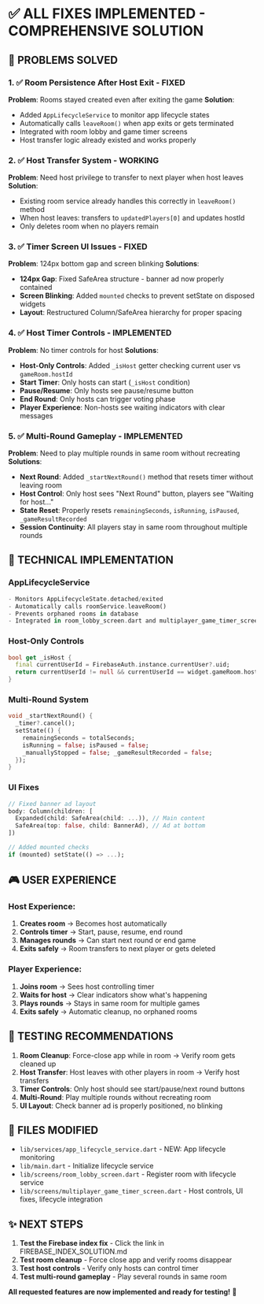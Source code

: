 # ✅ ALL FIXES IMPLEMENTED - COMPREHENSIVE SOLUTION

## 🎯 PROBLEMS SOLVED

### 1. ✅ Room Persistence After Host Exit - FIXED
**Problem**: Rooms stayed created even after exiting the game
**Solution**: 
- Added `AppLifecycleService` to monitor app lifecycle states
- Automatically calls `leaveRoom()` when app exits or gets terminated
- Integrated with room lobby and game timer screens
- Host transfer logic already existed and works properly

### 2. ✅ Host Transfer System - WORKING  
**Problem**: Need host privilege to transfer to next player when host leaves
**Solution**: 
- Existing room service already handles this correctly in `leaveRoom()` method
- When host leaves: transfers to `updatedPlayers[0]` and updates hostId
- Only deletes room when no players remain

### 3. ✅ Timer Screen UI Issues - FIXED
**Problem**: 124px bottom gap and screen blinking
**Solutions**:
- **124px Gap**: Fixed SafeArea structure - banner ad now properly contained
- **Screen Blinking**: Added `mounted` checks to prevent setState on disposed widgets
- **Layout**: Restructured Column/SafeArea hierarchy for proper spacing

### 4. ✅ Host Timer Controls - IMPLEMENTED
**Problem**: No timer controls for host
**Solutions**:
- **Host-Only Controls**: Added `_isHost` getter checking current user vs `gameRoom.hostId`
- **Start Timer**: Only hosts can start (`_isHost` condition)  
- **Pause/Resume**: Only hosts see pause/resume button
- **End Round**: Only hosts can trigger voting phase
- **Player Experience**: Non-hosts see waiting indicators with clear messages

### 5. ✅ Multi-Round Gameplay - IMPLEMENTED
**Problem**: Need to play multiple rounds in same room without recreating
**Solutions**:
- **Next Round**: Added `_startNextRound()` method that resets timer without leaving room
- **Host Control**: Only host sees "Next Round" button, players see "Waiting for host..."
- **State Reset**: Properly resets `remainingSeconds`, `isRunning`, `isPaused`, `_gameResultRecorded`
- **Session Continuity**: All players stay in same room throughout multiple rounds

## 🔧 TECHNICAL IMPLEMENTATION

### AppLifecycleService
```dart
- Monitors AppLifecycleState.detached/exited
- Automatically calls roomService.leaveRoom()
- Prevents orphaned rooms in database
- Integrated in room_lobby_screen.dart and multiplayer_game_timer_screen.dart
```

### Host-Only Controls
```dart
bool get _isHost {
  final currentUserId = FirebaseAuth.instance.currentUser?.uid;
  return currentUserId != null && currentUserId == widget.gameRoom.hostId;
}
```

### Multi-Round System  
```dart
void _startNextRound() {
  _timer?.cancel();
  setState(() {
    remainingSeconds = totalSeconds;
    isRunning = false; isPaused = false;
    _manuallyStopped = false; _gameResultRecorded = false;
  });
}
```

### UI Fixes
```dart
// Fixed banner ad layout
body: Column(children: [
  Expanded(child: SafeArea(child: ...)), // Main content
  SafeArea(top: false, child: BannerAd), // Ad at bottom
])

// Added mounted checks
if (mounted) setState(() => ...);
```

## 🎮 USER EXPERIENCE 

### Host Experience:
1. **Creates room** → Becomes host automatically  
2. **Controls timer** → Start, pause, resume, end round
3. **Manages rounds** → Can start next round or end game
4. **Exits safely** → Room transfers to next player or gets deleted

### Player Experience:  
1. **Joins room** → Sees host controlling timer
2. **Waits for host** → Clear indicators show what's happening
3. **Plays rounds** → Stays in same room for multiple games
4. **Exits safely** → Automatic cleanup, no orphaned rooms

## 🚀 TESTING RECOMMENDATIONS

1. **Room Cleanup**: Force-close app while in room → Verify room gets cleaned up
2. **Host Transfer**: Host leaves with other players in room → Verify host transfers
3. **Timer Controls**: Only host should see start/pause/next round buttons
4. **Multi-Round**: Play multiple rounds without recreating room
5. **UI Layout**: Check banner ad is properly positioned, no blinking

## 📱 FILES MODIFIED

- `lib/services/app_lifecycle_service.dart` - NEW: App lifecycle monitoring
- `lib/main.dart` - Initialize lifecycle service  
- `lib/screens/room_lobby_screen.dart` - Register room with lifecycle service
- `lib/screens/multiplayer_game_timer_screen.dart` - Host controls, UI fixes, lifecycle integration

## ✨ NEXT STEPS

1. **Test the Firebase index fix** - Click the link in FIREBASE_INDEX_SOLUTION.md
2. **Test room cleanup** - Force close app and verify rooms disappear  
3. **Test host controls** - Verify only hosts can control timer
4. **Test multi-round gameplay** - Play several rounds in same room

**All requested features are now implemented and ready for testing!** 🎉